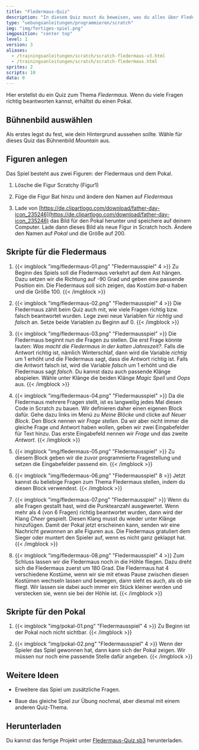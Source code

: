 ```yaml
---
title: "Fledermaus-Quiz"
description: "In diesem Quiz musst du beweisen, was du alles über Fledermäuse weißt. Nach einer Idee von Verena Straßer."
type: "uebungsanleitungen/programmieren/scratch"
img: "img/fertiges-spiel.png"
imgposition: "center top"
level: 1
version: 3
aliases:
  - /trainingsanleitungen/scratch/scratch-fledermaus-v3.html
  - /trainingsanleitungen/scratch/scratch-fledermaus.html
sprites: 2
scripts: 10
data: 0
---
```


Hier erstellst du ein Quiz zum Thema *Fledermaus*. Wenn du viele Fragen richtig beantworten kannst, erhältst du einen Pokal.

## Bühnenbild auswählen

Als erstes legst du fest, wie dein Hintergrund aussehen sollte. Wähle für dieses Quiz das Bühnenbild *Mountain* aus.

## Figuren anlegen

Das Spiel besteht aus zwei Figuren: der Fledermaus und dem Pokal.

1. Lösche die Figur Scratchy (Figur1)

1. Füge die Figur Bat hinzu und ändere den Namen auf *Fledermaus*
 
1. Lade von [https://de.clipartlogo.com/download/father-day-icon_235246](https://de.clipartlogo.com/download/father-day-icon_235246) das Bild für den Pokal herunter und speichere auf deinem Computer. Lade dann dieses Bild als neue Figur in Scratch hoch. Ändere den Namen auf *Pokal* und die Größe auf 200.

## Skripte für die Fledermaus

1. {{< imgblock "img/fledermaus-01.png" "Fledermausspiel" 4 >}}
Zu Beginn des Spiels soll die Fledermaus verkehrt auf dem Ast hängen. Dazu setzen wir die Richtung auf -90 Grad und geben eine passende Position ein. Die Fledermaus soll sich zeigen, das Kostüm *bat-a* haben und die Größe 100.
{{< /imgblock >}}

1. {{< imgblock "img/fledermaus-02.png" "Fledermausspiel" 4 >}}
Die Fledermaus zählt beim Quiz auch mit, wie viele Fragen richtig bzw. falsch beantwortet wurden. Lege zwei neue Variablen für *richtig* und *falsch* an. Setze beide Variablen zu Beginn auf 0.
{{< /imgblock >}}

1. {{< imgblock "img/fledermaus-03.png" "Fledermausspiel" >}}
Die Fledermaus beginnt nun die Fragen zu stellen. Die erst Frage könnte lauten: *Was macht die Fledermaus in der kalten Jahreszeit?*. Falls die Antwort richtig ist, nämlich Winterschlaf, dann wird die Variable *richtig* um 1 erhöht und die Fledermaus sagt, dass die Antwort richtig ist. Falls die Antwort falsch ist, wird die Variable *falsch* um 1 erhöht und die Fledermaus sagt *falsch*. Du kannst dazu auch passende Klänge abspielen. Wähle unter Klänge die beiden Klänge *Magic Spell* und *Oops* aus.
{{< /imgblock >}}

1. {{< imgblock "img/fledermaus-04.png" "Fledermausspiel" >}}
Da die Fledermaus mehrere Fragen stellt, ist es langweilig jedes Mal diesen Code in Scratch zu bauen. Wir definieren daher einen eigenen Block dafür. Gehe dazu links im Menü zu *Meine Blöcke* und clicke auf *Neuer Block*. Den Block nennen wir *Frage stellen*. Da wir aber nicht immer die gleiche Frage und Antwort haben wollen, geben wir zwei Eingabefelder für Text hinzu. Das erste Eingabefeld nennen wir *Frage* und das zweite *Antwort*.
{{< /imgblock >}}

1. {{< imgblock "img/fledermaus-05.png" "Fledermausspiel" >}}
Zu diesem Block geben wir die zuvor programmierte Fragestellung und setzen die Eingabefelder passend ein.
{{< /imgblock >}}

1. {{< imgblock "img/fledermaus-06.png" "Fledermausspiel" 8 >}}
Jetzt kannst du beliebige Fragen zum Thema Fledermaus stellen, indem du diesen Block verwendest.
{{< /imgblock >}}

1. {{< imgblock "img/fledermaus-07.png" "Fledermausspiel" >}}
Wenn du alle Fragen gestallt hast, wird die Punkteanzahl ausgewertet. Wenn mehr als 4 (von 6 Fragen) richtig beantwortet wurden, dann wird der Klang *Cheer* gespielt.
Diesen Klang musst du wieder unter Klänge hinzufügen. Damit der Pokal jetzt erscheinen kann, senden wir eine Nachricht *gewonnen* an alle Figuren aus. Die Fledermaus gratuliert dem Sieger oder muntert den Spieler auf, wenn es nicht ganz geklappt hat.
{{< /imgblock >}}

1. {{< imgblock "img/fledermaus-08.png" "Fledermausspiel" 4 >}}
Zum Schluss lassen wir die Fledermaus noch in die Höhle fliegen. Dazu dreht sich die Fledermaus zuerst um 180 Grad. Die Fledermaus hat 4 verschiedene Kostüme, wenn wir sie mit etwas Pause zwischen diesen Kostümen wechseln lassen und bewegen, dann sieht es auch, als ob sie fliegt. Wir lassen sie dabei auch immer ein Stück kleiner werden und verstecken sie, wenn sie bei der Höhle ist.
{{< /imgblock >}}

## Skripte für den Pokal

1. {{< imgblock "img/pokal-01.png" "Fledermausspiel" 4 >}}
Zu Beginn ist der Pokal noch nicht sichtbar.
{{< /imgblock >}}

1. {{< imgblock "img/pokal-02.png" "Fledermausspiel" 4 >}}
Wenn der Spieler das Spiel gewonnen hat, dann kann sich der Pokal zeigen. Wir müssen nur noch eine passende Stelle dafür angeben.
{{< /imgblock >}}

## Weitere Ideen

* Erweitere das Spiel um zusätzliche Fragen.

* Baue das gleiche Spiel zur Übung nochmal, aber diesmal mit einem anderen Quiz-Thema.

## Herunterladen

Du kannst das fertige Projekt unter [Fledermaus-Quiz.sb3](Fledermaus-Quiz.sb3) herunterladen.
